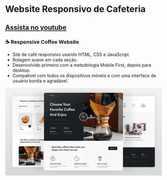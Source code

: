 # Website Responsivo de Cafeteria
## [Assista no youtube](https://youtu.be/kObf5-dJMpw)
### ☕ Responsive Coffee Website

- Site de café responsivo usando HTML, CSS e JavaScript
- Rolagem suave em cada seção.
- Desenvolvido primeiro com a metodologia Mobile First, depois para desktop.
- Compatível com todos os dispositivos móveis e com uma interface de usuário bonita e agradável.

![preview img](/preview.png)
